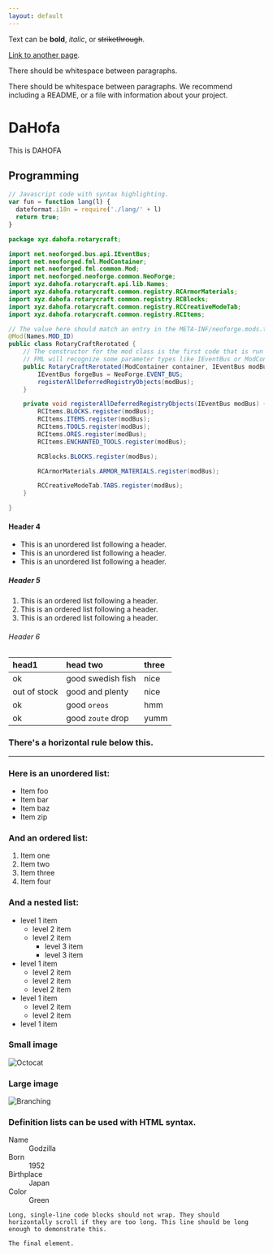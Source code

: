 ```yaml
---
layout: default
---
```


Text can be **bold**, _italic_, or ~~strikethrough~~.

[Link to another page](./another-page.html).

There should be whitespace between paragraphs.

There should be whitespace between paragraphs. We recommend including a README, or a file with information about your project.

# DaHofa

This is DAHOFA

## Programming

```js
// Javascript code with syntax highlighting.
var fun = function lang(l) {
  dateformat.i18n = require('./lang/' + l)
  return true;
}
```

```java
package xyz.dahofa.rotarycraft;

import net.neoforged.bus.api.IEventBus;
import net.neoforged.fml.ModContainer;
import net.neoforged.fml.common.Mod;
import net.neoforged.neoforge.common.NeoForge;
import xyz.dahofa.rotarycraft.api.lib.Names;
import xyz.dahofa.rotarycraft.common.registry.RCArmorMaterials;
import xyz.dahofa.rotarycraft.common.registry.RCBlocks;
import xyz.dahofa.rotarycraft.common.registry.RCCreativeModeTab;
import xyz.dahofa.rotarycraft.common.registry.RCItems;

// The value here should match an entry in the META-INF/neoforge.mods.toml file
@Mod(Names.MOD_ID)
public class RotaryCraftRerotated {
    // The constructor for the mod class is the first code that is run when your mod is loaded.
    // FML will recognize some parameter types like IEventBus or ModContainer and pass them in automatically.
    public RotaryCraftRerotated(ModContainer container, IEventBus modBus) {
        IEventBus forgeBus = NeoForge.EVENT_BUS;
        registerAllDeferredRegistryObjects(modBus);
    }

    private void registerAllDeferredRegistryObjects(IEventBus modBus) {
        RCItems.BLOCKS.register(modBus);
        RCItems.ITEMS.register(modBus);
        RCItems.TOOLS.register(modBus);
        RCItems.ORES.register(modBus);
        RCItems.ENCHANTED_TOOLS.register(modBus);

        RCBlocks.BLOCKS.register(modBus);

        RCArmorMaterials.ARMOR_MATERIALS.register(modBus);

        RCCreativeModeTab.TABS.register(modBus);
    }

}

```

#### Header 4

*   This is an unordered list following a header.
*   This is an unordered list following a header.
*   This is an unordered list following a header.

##### Header 5

1.  This is an ordered list following a header.
2.  This is an ordered list following a header.
3.  This is an ordered list following a header.

###### Header 6

| head1        | head two          | three |
|:-------------|:------------------|:------|
| ok           | good swedish fish | nice  |
| out of stock | good and plenty   | nice  |
| ok           | good `oreos`      | hmm   |
| ok           | good `zoute` drop | yumm  |

### There's a horizontal rule below this.

* * *

### Here is an unordered list:

*   Item foo
*   Item bar
*   Item baz
*   Item zip

### And an ordered list:

1.  Item one
1.  Item two
1.  Item three
1.  Item four

### And a nested list:

- level 1 item
  - level 2 item
  - level 2 item
    - level 3 item
    - level 3 item
- level 1 item
  - level 2 item
  - level 2 item
  - level 2 item
- level 1 item
  - level 2 item
  - level 2 item
- level 1 item

### Small image

![Octocat](https://github.githubassets.com/images/icons/emoji/octocat.png)

### Large image

![Branching](https://guides.github.com/activities/hello-world/branching.png)


### Definition lists can be used with HTML syntax.

<dl>
<dt>Name</dt>
<dd>Godzilla</dd>
<dt>Born</dt>
<dd>1952</dd>
<dt>Birthplace</dt>
<dd>Japan</dd>
<dt>Color</dt>
<dd>Green</dd>
</dl>

```
Long, single-line code blocks should not wrap. They should horizontally scroll if they are too long. This line should be long enough to demonstrate this.
```

```
The final element.
```
